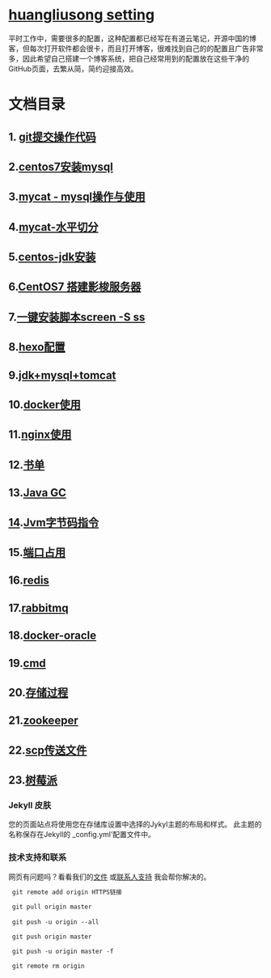 # [huangliusong setting](https://www.huangliusong.top)

平时工作中，需要很多的配置，这种配置都已经写在有道云笔记，开源中国的博客，但每次打开软件都会很卡，而且打开博客，很难找到自己的的配置且广告非常多，因此希望自己搭建一个博客系统，把自己经常用到的配置放在这些干净的GitHub页面，去繁从简，简约迎接高效。

# 文档目录

## 1. [git提交操作代码](/git/git.md)

## 2.[centos7安装mysql](/git/mysql.md)

## 3.[mycat - mysql操作与使用](/mycat/mycat_cz.md)

## 4.[mycat-水平切分](/mycat/mycat_sp.md)

## 5.[centos-jdk安装](/jdk/jdk.md)

## 6.[CentOS7 搭建影梭服务器](/ys/ys.md)

## 7.[一键安装脚本screen -S ss](/ys/ys.md)

## 8.[hexo配置](/hexo/hexo.md)

## 9.[jdk+mysql+tomcat](/hexo/jdk+mysql+tomcat.md)

## 10.[docker使用](/docker/docker_index.md)

## 11.[nginx使用](/nginx/nginx.md)

## 12.[书单](/book/book.md)

## 13.[Java GC](/gc/gc.md)

## [14]().[Jvm字节码指令](/jvmzijie/jvmzijie.md)

## 15.[端口占用](/port/port.md)

## 16.[redis](/redis/redis.md)

## 17.[rabbitmq](/rabbitmq/rabbitmq.md)

## 18.[docker-oracle](/oracle/oracle.md)

## 19.[cmd](/cmd/cmd.md)

## 20.[存储过程](/stomeprocedure/stomeprocedures.md)

## 21.[zookeeper](/zookeeper/zookeeper.md)

## 22.[scp传送文件](/scp/scp.md)

## 23.[树莓派](/pi/pi.md)

### Jekyll 皮肤

您的页面站点将使用您在存储库设置中选择的Jykyl主题的布局和样式。 此主题的名称保存在Jekyll的 _config.yml’配置文件中。

### 技术支持和联系

网页有问题吗？看看我们的[文件](https://help.github.com/categories/github-pages-basics/) 或[联系人支持](https://github.com/contact) 我会帮你解决的。

```markdown
 git remote add origin HTTPS链接
 
 git pull origin master 
 
 git push -u origin --all

 git push origin master  

 git push -u origin master -f

 git remote rm origin
```

